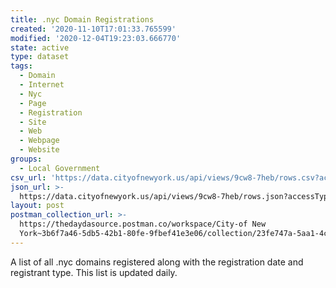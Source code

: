 ```yaml
---
title: .nyc Domain Registrations
created: '2020-11-10T17:01:33.765599'
modified: '2020-12-04T19:23:03.666770'
state: active
type: dataset
tags:
  - Domain
  - Internet
  - Nyc
  - Page
  - Registration
  - Site
  - Web
  - Webpage
  - Website
groups:
  - Local Government
csv_url: 'https://data.cityofnewyork.us/api/views/9cw8-7heb/rows.csv?accessType=DOWNLOAD'
json_url: >-
  https://data.cityofnewyork.us/api/views/9cw8-7heb/rows.json?accessType=DOWNLOAD
layout: post
postman_collection_url: >-
  https://thedaydasource.postman.co/workspace/City-of New
  York~3b6f7a46-5db5-42b1-80fe-9fbef41e3e06/collection/23fe747a-5aa1-4ca4-9f8b-7e0810cf4e43
---
```

A list of all .nyc domains registered along with the registration date and registrant type. This list is updated daily.
